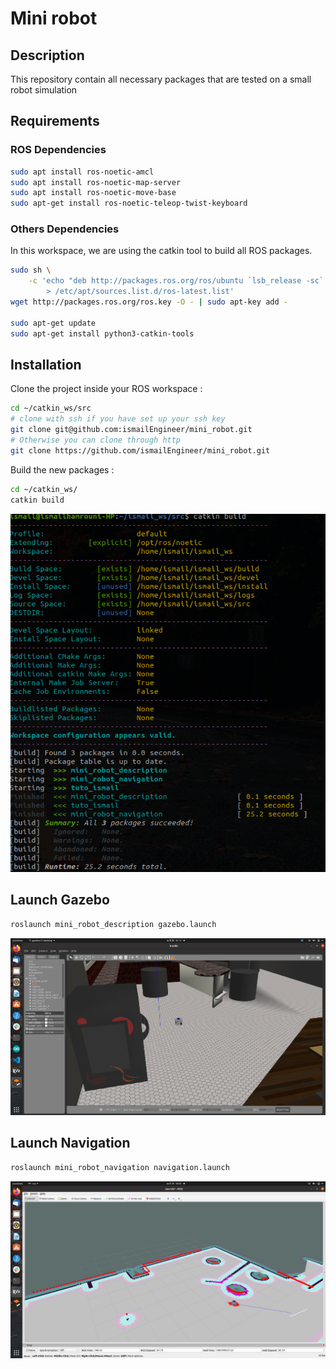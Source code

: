 # Mini robot

## Description

This repository contain all necessary packages that are tested on a small robot simulation

## Requirements

### ROS Dependencies

```bash
sudo apt install ros-noetic-amcl
sudo apt install ros-noetic-map-server
sudo apt install ros-noetic-move-base
sudo apt-get install ros-noetic-teleop-twist-keyboard
```

### Others Dependencies

In this workspace, we are using the catkin tool to build all ROS packages.

```bash
sudo sh \
    -c 'echo "deb http://packages.ros.org/ros/ubuntu `lsb_release -sc` main" \
        > /etc/apt/sources.list.d/ros-latest.list'
wget http://packages.ros.org/ros.key -O - | sudo apt-key add -

sudo apt-get update
sudo apt-get install python3-catkin-tools
```

## Installation

Clone the project inside your ROS workspace : 

```bash
cd ~/catkin_ws/src
# clone with ssh if you have set up your ssh key
git clone git@github.com:ismailEngineer/mini_robot.git
# Otherwise you can clone through http
git clone https://github.com/ismailEngineer/mini_robot.git
```

Build the new packages :

```bash
cd ~/catkin_ws/
catkin build 
```

![Build.png](../doc/build.png)

## Launch Gazebo

```bash
roslaunch mini_robot_description gazebo.launch
```

![simulation gazebo](../doc/gazebo.png)

## Launch Navigation

```bash
roslaunch mini_robot_navigation navigation.launch
```

![robot navigation](../doc/navigation.png)
